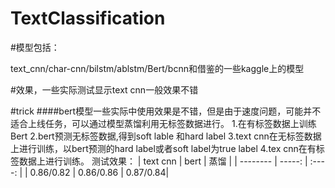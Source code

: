 # TextClassification

#模型包括：

 text_cnn/char-cnn/bilstm/ablstm/Bert/bcnn和借鉴的一些kaggle上的模型


#效果，一些实际测试显示text cnn一般效果不错



#trick
####bert模型一些实际中使用效果是不错，但是由于速度问题，可能并不适合上线任务，可以通过模型蒸馏利用无标签数据进行。
1.在有标签数据上训练Bert
2.bert预测无标签数据,得到soft lable 和hard label
3.text cnn在无标签数据上进行训练，以bert预测的hard label或者soft label为true label
4.tex cnn在有标签数据上进行训练。
测试效果：
| text cnn   | bert      |  蒸馏     |
| --------   | -----:    | :----:   |
| 0.86/0.82  | 0.86/0.86 | 0.87/0.84|




